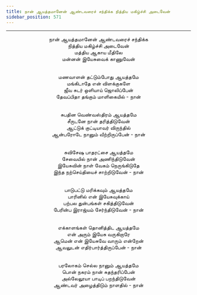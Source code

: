 ```yaml
---
title: நான் ஆயத்தமானேன் ஆண்டவரைச் சந்திக்க நித்திய மகிழ்ச்சி அடைவேன்
sidebar_position: 571
---
```


---
<center>
நான் ஆயத்தமானேன் ஆண்டவரைச் சந்திக்க<br/>
நித்திய மகிழ்ச்சி அடைவேன்<br/>
மத்திய ஆகாய மீதிலே<br/>
மன்னன் இயேசுவைக் காணுவேன்<br/><br/>

மணவாளன் தட்டும்போது ஆயத்தமே<br/>
மங்கிடாதே என் விளக்குகளே<br/>
ஜீவ சுடர் ஒளியாய் ஜொலிப்பேன்<br/>
தேவப்பிதா தங்கும் மாளிகையில்                - நான்<br/><br/>

சுபதின வெண்வஸ்திரம் ஆயத்தமே<br/>
சீருடனே நான் தரித்திடுவேன்<br/>
ஆட்டுக் குட்டியாவர் விருந்தில்<br/>
ஆன்பரோடே நானும் வீற்றிருப்பேன்            - நான்<br/><br/>

சுவிசேஷ பாதரட்சை ஆயத்தமே<br/>
சேவையில் நான் அணிந்திடுவேன்<br/>
இயேசுவின் நாள் வேகம் நெருங்கிடுதே<br/>
இந்த நற்செய்தியைச் சாற்றிடுவேன்        - நான்<br/><br/>

பாடுபட்டு மரிக்கவும் ஆயத்தமே<br/>
பாரினில் என் இயேசுவுக்காய்<br/>
பற்பல துன்பங்கள் சகித்திடுவேன்<br/>
பேரின்ப இராஜ்யம் சேர்ந்திடுவேன்            - நான்<br/><br/>

எக்காளங்கள் தொனித்திட ஆயத்தமே<br/>
என் அரும் இயேசு வருகிறாரே<br/>
ஆமென் என் இயேசுவே வாரும் என்றேன்<br/>
ஆவலுடன் எதிர்பார்த்திருப்பேன்            - நான்<br/><br/>

பரலோகம் செல்ல நானும் ஆயத்தமே<br/>
பொன் நகரம் நான் சுதந்தரிப்பேன்<br/>
அல்லேலூயா பாடிப் பறந்திடுவேன்<br/>
ஆண்டவர் அழைத்திடும் நாளதில்            - நான்
</center>